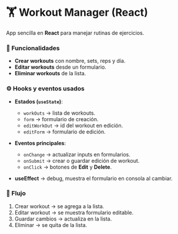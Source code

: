 
# 🏋️ Workout Manager (React)

App sencilla en **React** para manejar rutinas de ejercicios.

### 🔑 Funcionalidades

* **Crear workouts** con nombre, sets, reps y día.
* **Editar workouts** desde un formulario.
* **Eliminar workouts** de la lista.

### ⚙️ Hooks y eventos usados

* **Estados (`useState`)**:

  * `workOuts` → lista de workouts.
  * `form` → formulario de creación.
  * `editWorkOut` → id del workout en edición.
  * `editForm` → formulario de edición.

* **Eventos principales**:

  * `onChange` → actualizar inputs en formularios.
  * `onSubmit` → crear o guardar edición de workout.
  * `onClick` → botones de **Edit** y **Delete**.

* **useEffect** → debug, muestra el formulario en consola al cambiar.

### 🚀 Flujo

1. Crear workout → se agrega a la lista.
2. Editar workout → se muestra formulario editable.
3. Guardar cambios → actualiza en la lista.
4. Eliminar → se quita de la lista.

